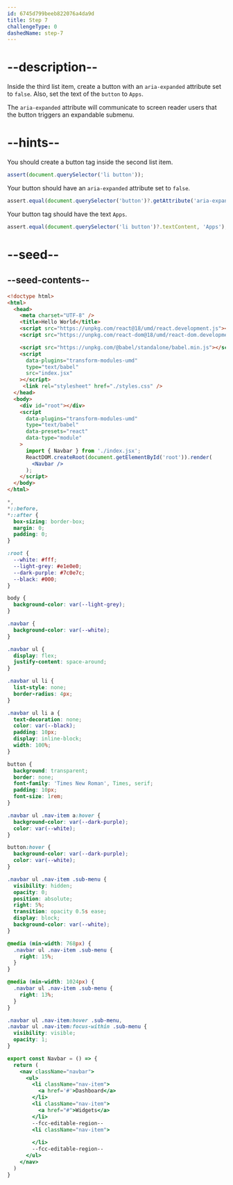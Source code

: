 ```yaml
---
id: 6745d799beeb822076a4da9d
title: Step 7
challengeType: 0
dashedName: step-7
---
```


# --description--

Inside the third list item, create a button with an `aria-expanded` attribute set to `false`. Also, set the text of the `button` to `Apps`.

The `aria-expanded` attribute will communicate to screen reader users that the button triggers an expandable submenu.

# --hints--

You should create a button tag inside the second list item.

```js
assert(document.querySelector('li button'));
```

Your button should have an `aria-expanded` attribute set to `false`.

```js
assert.equal(document.querySelector('button')?.getAttribute('aria-expanded'), 'false');
```

Your button tag should have the text `Apps`.

```js
assert.equal(document.querySelector('li button')?.textContent, 'Apps');
```

# --seed--

## --seed-contents--

```html
<!doctype html>
<html>
  <head>
    <meta charset="UTF-8" />
    <title>Hello World</title>
    <script src="https://unpkg.com/react@18/umd/react.development.js"></script>
    <script src="https://unpkg.com/react-dom@18/umd/react-dom.development.js"></script>

    <script src="https://unpkg.com/@babel/standalone/babel.min.js"></script>
    <script
      data-plugins="transform-modules-umd"
      type="text/babel"
      src="index.jsx"
    ></script>
     <link rel="stylesheet" href="./styles.css" />
  </head>
  <body>
    <div id="root"></div>
    <script
      data-plugins="transform-modules-umd"
      type="text/babel"
      data-presets="react"
      data-type="module"
    >
      import { Navbar } from './index.jsx';
      ReactDOM.createRoot(document.getElementById('root')).render(
        <Navbar />
      );
    </script>
  </body>
</html>
```

```css
*,
*::before,
*::after {
  box-sizing: border-box;
  margin: 0;
  padding: 0;
}

:root {
  --white: #fff;
  --light-grey: #e1e0e0;
  --dark-purple: #7c0e7c;
  --black: #000;
}

body {
  background-color: var(--light-grey);
}

.navbar {
  background-color: var(--white);
}

.navbar ul {
  display: flex;
  justify-content: space-around;
}

.navbar ul li {
  list-style: none;
  border-radius: 4px;
}

.navbar ul li a {
  text-decoration: none;
  color: var(--black);
  padding: 10px;
  display: inline-block;
  width: 100%;
}

button {
  background: transparent;
  border: none;
  font-family: 'Times New Roman', Times, serif;
  padding: 10px;
  font-size: 1rem;
}

.navbar ul .nav-item a:hover {
  background-color: var(--dark-purple);
  color: var(--white);
}

button:hover {
  background-color: var(--dark-purple);
  color: var(--white);
}

.navbar ul .nav-item .sub-menu {
  visibility: hidden;
  opacity: 0;
  position: absolute;
  right: 5%;
  transition: opacity 0.5s ease;
  display: block;
  background-color: var(--white);
}

@media (min-width: 768px) {
  .navbar ul .nav-item .sub-menu {
    right: 15%;
  }
}

@media (min-width: 1024px) {
  .navbar ul .nav-item .sub-menu {
    right: 13%;
  }
}

.navbar ul .nav-item:hover .sub-menu,
.navbar ul .nav-item:focus-within .sub-menu {
  visibility: visible;
  opacity: 1;
}
```

```jsx
export const Navbar = () => {
  return (
    <nav className="navbar">
      <ul>
        <li className="nav-item">
          <a href='#'>Dashboard</a>
        </li>
        <li className="nav-item">
          <a href="#">Widgets</a>
        </li>
        --fcc-editable-region--
        <li className="nav-item">
          
        </li>
        --fcc-editable-region--
      </ul>
    </nav>
  )
}
```
